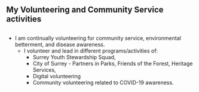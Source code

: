 ## My Volunteering and Community Service activities <h2>
  
* I am continually volunteering for community service, environmental betterment, and disease awareness. 
  * I volunteer and lead in different programs/activities of:
    * Surrey Youth Stewardship Squad,
    * City of Surrey - Partners in Parks, Friends of the Forest, Heritage Services, 
    * Digital volunteering
    * Community volunteering related to COVID-19 awareness.
